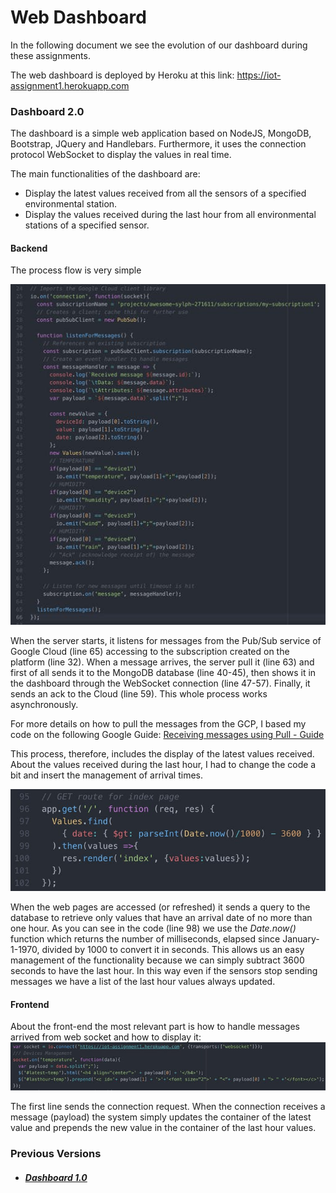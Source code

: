 # Web Dashboard
In the following document we see the evolution of our dashboard during these assignments.

The web dashboard is deployed by Heroku at this link:
https://iot-assignment1.herokuapp.com

### Dashboard 2.0
The dashboard is a simple web application based on NodeJS, MongoDB, Bootstrap, JQuery and Handlebars. Furthermore, it uses the connection protocol WebSocket to display the values in real time.

The main functionalities of the dashboard are:
* Display the latest values received from all the sensors of a specified environmental station.
* Display the values received during the last hour from all environmental stations of a specified sensor.

#### Backend
The process flow is very simple

![img](../img/latest.jpeg)

When the server starts, it listens for messages from the Pub/Sub service of Google Cloud (line 65) accessing to the subscription created on the platform (line 32). When a message arrives, the server pull it (line 63) and first of all sends it to the MongoDB database (line 40-45), then shows it in the dashboard through the WebSocket connection (line 47-57). Finally, it sends an ack to the Cloud (line 59). This whole process works asynchronously.

For more details on how to pull the messages from the GCP, I based my code on the following Google Guide: [Receiving messages using Pull - Guide](https://cloud.google.com/pubsub/docs/pull)

This process, therefore, includes the display of the latest values received. About the values received during the last hour, I had to change the code a bit and insert the management of arrival times.

![img](../img/lasthour1.jpeg)

When the web pages are accessed (or refreshed) it sends a query to the database to retrieve only values that have an arrival date of no more than one hour. As you can see in the code (line 98) we use the *Date.now()* function which returns the number of milliseconds, elapsed since January-1-1970, divided by 1000 to convert it in seconds. This allows us an easy management of the functionality because we can simply subtract 3600 seconds to have the last hour. In this way even if the sensors stop sending messages we have a list of the last hour values always updated.

#### Frontend
About the front-end the most relevant part is how to handle messages arrived from web socket and how to display it:
![img](../img/schermata.jpeg)

The first line sends the connection request. When the connection receives a message (payload) the system simply updates the container of the latest value and prepends the new value in the container of the last hour values.

### Previous Versions
* ##### [Dashboard 1.0](https://github.com/valecor95/Google-Cloud-based-IoT-system-with-MQTT/tree/assignment2/dashboard)